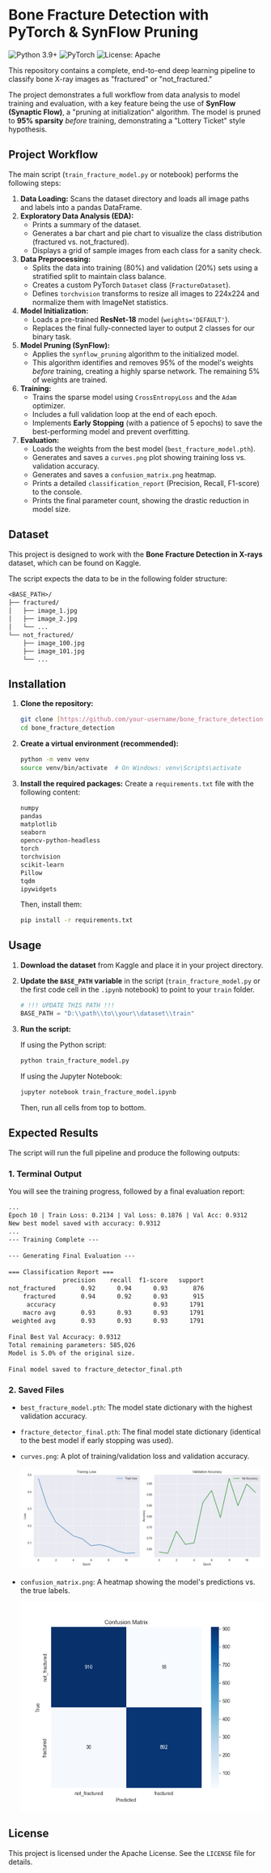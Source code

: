 # Bone Fracture Detection with PyTorch & SynFlow Pruning

![Python 3.9+](https://img.shields.io/badge/Python-3.9+-blue.svg)
![PyTorch](https://img.shields.io/badge/PyTorch-2.0+-EE4C2C.svg)
![License: Apache](https://img.shields.io/badge/License-Apache-yellow.svg)

This repository contains a complete, end-to-end deep learning pipeline to classify bone X-ray images as "fractured" or "not_fractured."

The project demonstrates a full workflow from data analysis to model training and evaluation, with a key feature being the use of **SynFlow (Synaptic Flow)**, a "pruning at initialization" algorithm. The model is pruned to **95% sparsity** *before* training, demonstrating a "Lottery Ticket" style hypothesis.

## Project Workflow

The main script (`train_fracture_model.py` or notebook) performs the following steps:

1.  **Data Loading:** Scans the dataset directory and loads all image paths and labels into a pandas DataFrame.
2.  **Exploratory Data Analysis (EDA):**
    * Prints a summary of the dataset.
    * Generates a bar chart and pie chart to visualize the class distribution (fractured vs. not_fractured).
    * Displays a grid of sample images from each class for a sanity check.
3.  **Data Preprocessing:**
    * Splits the data into training (80%) and validation (20%) sets using a stratified split to maintain class balance.
    * Creates a custom PyTorch `Dataset` class (`FractureDataset`).
    * Defines `torchvision` transforms to resize all images to 224x224 and normalize them with ImageNet statistics.
4.  **Model Initialization:**
    * Loads a pre-trained **ResNet-18** model (`weights='DEFAULT'`).
    * Replaces the final fully-connected layer to output 2 classes for our binary task.
5.  **Model Pruning (SynFlow):**
    * Applies the `synflow_pruning` algorithm to the initialized model.
    * This algorithm identifies and removes 95% of the model's weights *before* training, creating a highly sparse network. The remaining 5% of weights are trained.
6.  **Training:**
    * Trains the sparse model using `CrossEntropyLoss` and the `Adam` optimizer.
    * Includes a full validation loop at the end of each epoch.
    * Implements **Early Stopping** (with a patience of 5 epochs) to save the best-performing model and prevent overfitting.
7.  **Evaluation:**
    * Loads the weights from the best model (`best_fracture_model.pth`).
    * Generates and saves a `curves.png` plot showing training loss vs. validation accuracy.
    * Generates and saves a `confusion_matrix.png` heatmap.
    * Prints a detailed `classification_report` (Precision, Recall, F1-score) to the console.
    * Prints the final parameter count, showing the drastic reduction in model size.

## Dataset

This project is designed to work with the **Bone Fracture Detection in X-rays** dataset, which can be found on Kaggle.

The script expects the data to be in the following folder structure:

```
<BASE_PATH>/
├── fractured/
│   ├── image_1.jpg
│   ├── image_2.jpg
│   └── ...
└── not_fractured/
    ├── image_100.jpg
    ├── image_101.jpg
    └── ...
```

## Installation

1.  **Clone the repository:**
    ```bash
    git clone [https://github.com/your-username/bone_fracture_detection.git](https://github.com/your-username/bone_fracture_detection.git)
    cd bone_fracture_detection
    ```

2.  **Create a virtual environment (recommended):**
    ```bash
    python -m venv venv
    source venv/bin/activate  # On Windows: venv\Scripts\activate
    ```

3.  **Install the required packages:**
    Create a `requirements.txt` file with the following content:

    ```text
    numpy
    pandas
    matplotlib
    seaborn
    opencv-python-headless
    torch
    torchvision
    scikit-learn
    Pillow
    tqdm
    ipywidgets
    ```

    Then, install them:
    ```bash
    pip install -r requirements.txt
    ```

## Usage

1.  **Download the dataset** from Kaggle and place it in your project directory.

2.  **Update the `BASE_PATH` variable** in the script (`train_fracture_model.py` or the first code cell in the `.ipynb` notebook) to point to your `train` folder.

    ```python
    # !!! UPDATE THIS PATH !!!
    BASE_PATH = "D:\\path\\to\\your\\dataset\\train"
    ```

3.  **Run the script:**

    If using the Python script:
    ```bash
    python train_fracture_model.py
    ```

    If using the Jupyter Notebook:
    ```bash
    jupyter notebook train_fracture_model.ipynb
    ```
    Then, run all cells from top to bottom.

## Expected Results

The script will run the full pipeline and produce the following outputs:

### 1. Terminal Output

You will see the training progress, followed by a final evaluation report:

```
...
Epoch 10 | Train Loss: 0.2134 | Val Loss: 0.1876 | Val Acc: 0.9312
New best model saved with accuracy: 0.9312
...
--- Training Complete ---

--- Generating Final Evaluation ---

=== Classification Report ===
               precision    recall  f1-score   support
not_fractured       0.92      0.94      0.93       876
    fractured       0.94      0.92      0.93       915
     accuracy                           0.93      1791
    macro avg       0.93      0.93      0.93      1791
 weighted avg       0.93      0.93      0.93      1791

Final Best Val Accuracy: 0.9312
Total remaining parameters: 585,026
Model is 5.0% of the original size.

Final model saved to fracture_detector_final.pth
```

### 2. Saved Files

* `best_fracture_model.pth`: The model state dictionary with the highest validation accuracy.
* `fracture_detector_final.pth`: The final model state dictionary (identical to the best model if early stopping was used).
* `curves.png`: A plot of training/validation loss and validation accuracy.

    ![Learning Curves](curves.png)

* `confusion_matrix.png`: A heatmap showing the model's predictions vs. the true labels.

    ![Confusion Matrix](confusion_matrix.png)

## License

This project is licensed under the Apache License. See the `LICENSE` file for details.